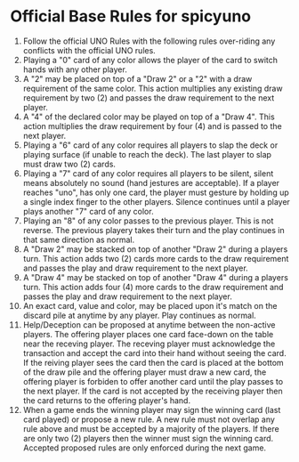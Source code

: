 # Official Base Rules for __spicyuno__

1. Follow the official UNO Rules with the following rules over-riding any conflicts with the official UNO rules.
2. Playing a "0" card of any color allows the player of the card to switch hands with any other player.
3. A "2" may be placed on top of a "Draw 2" or a "2" with a draw requirement of the same color. This action multiplies any existing draw requirement by two (2) and passes the draw requirement to the next player.
4. A "4" of the declared color may be played on top of a "Draw 4". This action multiplies the draw requirement by four (4) and is passed to the next player. 
5. Playing a "6" card of any color requires all players to slap the deck or playing surface (if unable to reach the deck). The last player to slap must draw two (2) cards.
6. Playing a "7" card of any color requires all players to be silent, silent means absolutely no sound (hand jestures are acceptable). If a player reaches "uno", has only one card, the player must gesture by holding up a single index finger to the other players. Silence continues until a player plays another "7" card of any color.
7. Playing an "8" of any color passes to the previous player.  This is not reverse.  The previous playery takes their turn and the play continues in that same direction as normal.
8. A "Draw 2" may be stacked on top of another "Draw 2" during a players turn.  This action adds two (2) cards more cards to the draw requirement and passes the play and draw requirement to the next player.
9. A "Draw 4" may be stacked on top of another "Draw 4" during a players turn.  This action adds four (4) more cards to the draw requirement and passes the play and draw requirement to the next player. 
10. An exact card, value and color, may be placed upon it's match on the discard pile at anytime by any player.  Play continues as normal.
11. Help/Deception can be proposed at anytime between the non-active players.  The offering player places one card face-down on the table near the receving player.  The receving player must acknowledge the transaction and accept the card into their hand without seeing the card. If the reiving player sees the card then the card is placed at the bottom of the draw pile and the offering player must draw a new card, the offering player is forbiden to offer another card until the play passes to the next player. If the card is not accepted by the receiving player then the card returns to the offering player's hand. 
12. When a game ends the winning player may sign the winning card (last card played) or propose a new rule. A new rule must not overlap any rule above and must be accepted by a majority of the players.  If there are only two (2) players then the winner must sign the winning card. Accepted proposed rules are only enforced during the next game.
